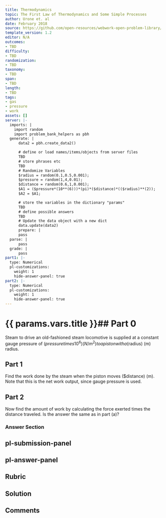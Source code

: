 ```yaml
---
title: Thermodynamics
topic: The First Law of Thermodynamics and Some Simple Processes
author: Urone et. al
date: February 2018
source: https://github.com/open-resources/webwork-open-problem-library/tree/master/Contrib/BrockPhysics/College_Physics_Urone/15.Thermodynamics/The_First_Law_of_Thermodynamics_and_Some_Simple_Processes/NU_U17-15-02-003.pg
template_version: 1.2
editor: N/A
outcomes:
- TBD
difficulty:
- TBD
randomization:
- TBD
taxonomy:
- TBD
span:
- TBD
length:
- TBD
tags:
- gas
- pressure
- work
assets: []
server: |-
  imports: |
    import random
    import problem_bank_helpers as pbh
  generate: |
      data2 = pbh.create_data2()

      # define or load names/items/objects from server files
      TBD
      # store phrases etc
      TBD
      # Randomize Variables
      $radius = random(0.1,0.5,0.001);
      $pressure = random(1,4,0.01);
      $distance = random(0.6,1,0.001);
      $A1 = ($pressure*(10**(6)))*(pi)*($distance)*(($radius)**(2));
      $A2 = $A1;

      # store the variables in the dictionary "params"
      TBD
      # define possible answers
      TBD
      # Update the data object with a new dict
      data.update(data2)
      prepare: |
      pass
  parse: |
      pass
  grade: |
      pass
part1: |-
  type: Numerical
  pl-customizations:
    weight: 1
    hide-answer-panel: true
part2: |-
  type: Numerical
  pl-customizations:
    weight: 1
    hide-answer-panel: true
---
```


# {{ params.vars.title }}## Part 0 
Steam to drive an old-fashioned steam locomotive is supplied at a constant gauge pressure of ($pressure times 10^6) (N/m^2) to a piston with a ($radius) (m) radius. 
## Part 1 
Find the work done by the steam when the piston moves ($distance) (m). Note that this is the net work output, since gauge pressure is used. 
## Part 2 
Now find the amount of work by calculating the force exerted times the distance traveled. Is the answer the same as in part (a)? 


### Answer Section 


## pl-submission-panel 


## pl-answer-panel 


## Rubric 


## Solution 


## Comments 


